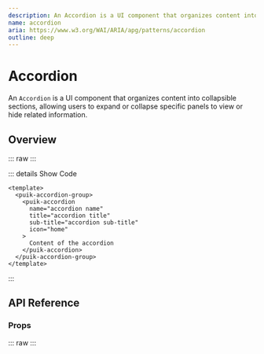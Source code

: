 ```yaml
---
description: An Accordion is a UI component that organizes content into collapsible sections, allowing users to expand or collapse specific panels to view or hide related information.
name: accordion
aria: https://www.w3.org/WAI/ARIA/apg/patterns/accordion
outline: deep
---
```


<script setup>
  import Accordion from '@vitepress/components/Accordion.vue';
  import DataAttributes from '@vitepress/utilities/DataAttributes.vue';
  import ComponentOverview from '@vitepress/utilities/ComponentOverview.vue';

  const attributes = [
    {
      prop: 'name',
      default: 'undefined',
      type: 'string',
      description: 'Name used by parent AccordionGroup to expand/collapse accordion',
      required: true
    },
    {
      prop: 'title',
      default: 'undefined',
      type: 'string',
      description: 'Title displayed in the header',
      required: false
    },
    {
      prop: 'subTitle',
      default: 'undefined',
      type: 'string',
      description: 'Sub title displayed in the header',
      required: false
    },
    {
      prop: 'icon',
      default: 'undefined',
      type: 'string',
      description: 'Sets the name for header icon (see Material Symbols: https://fonts.google.com/icons)',
      required: false
    },
    {
      prop: 'disabled',
      default: 'undefined',
      type: 'boolean',
      description: 'Sets accordion disabled',
      required: false
    },
    {
      prop: 'borderNone',
      default: 'undefined',
      type: 'boolean',
      description: 'Removes borders',
      required: false
    },
    {
      prop: 'dataTest',
      default: 'undefined',
      type: 'string',
      description: 'Sets the data-test attribute to target elements and facilitate end-to-end testing',
      required: false
    }
  ];

    const accordion_group_attributes = [
    {
      prop: 'modelValue',
      default: 'undefined',
      type: 'string | string[] | null',
      description: 'v-model to control expanded accordions',
      required: false
    },
    {
      prop: 'multiple',
      default: 'undefined',
      type: 'boolean',
      description: 'Allows multiple accordions to be expanded',
      required: false
    },
    {
      prop: 'contained',
      default: 'undefined',
      type: 'boolean',
      description: 'Removes space between accordion',
      required: false
    },
  ];
</script>

# Accordion

An `Accordion` is a UI component that organizes content into collapsible sections, allowing users to expand or collapse specific panels to view or hide related information.

## Overview

::: raw
<ComponentOverview>
  <Accordion />
</ComponentOverview>
:::

::: details Show Code

```vue
<template>
  <puik-accordion-group>
    <puik-accordion
      name="accordion name"
      title="accordion title"
      sub-title="accordion sub-title"
      icon="home"
    >
      Content of the accordion
    </puik-accordion>
  </puik-accordion-group>
</template>
```

:::

## API Reference

### Props

::: raw
<DataAttributes :attributes="attributes" />
:::
